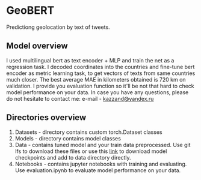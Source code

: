 # GeoBERT
Predictiong geolocation by text of tweets.
## Model overview
I used multilingual bert as text encoder + MLP and train the net as a regression task. I decoded coordinates into the countries and fine-tune bert encoder as metric learning task, to get vectors of texts from same countries much closer. The best average MAE in kilometers obtained is 720 km on validation. I provide you evaluation function so it'll be not that hard to check model performance on your data. In case you have any questions, please do not hesitate to contact me: e-mail - kazzand@yandex.ru

## Directories overview
1. Datasets - directory contains custom torch.Dataset classes
2. Models - directory contains model classes
3. Data - contains tuned model and your train data preprocessed. Use git lfs to download these files or use this [link](https://drive.google.com/file/d/1nYQ4g0jqxihEw9kpXsBysY--QcoVa0sp/view?usp=sharing) to download  model checkpoints and add to data directory directly.
4. Notebooks - contains jupyter notebooks with training and evaluating. Use evaluation.ipynb to evaluate model performance on your data.
